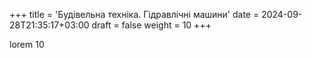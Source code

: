 +++
title = 'Будівельна техніка. Гідравлічні машини'
date = 2024-09-28T21:35:17+03:00
draft = false
weight = 10
+++

lorem 10
